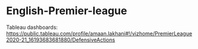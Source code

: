 # English-Premier-league

Tableau dashboards: https://public.tableau.com/profile/amaan.lakhani#!/vizhome/PremierLeague2020-21_16193683681880/DefensiveActions
